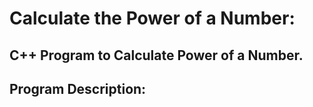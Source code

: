 # Calculate the Power of a Number:
## C++ Program to Calculate Power of a Number.

## Program Description: 
